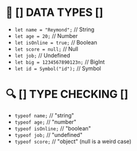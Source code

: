 # 🧠 [] DATA TYPES []

  - `let name = "Reymond";`         // String
  - `let age = 20;`                 // Number
  - `let isOnline = true;`          // Boolean
  - `let score = null;`             // Null
  - `let job;`                      // Undefined
  - `let big = 1234567890123n;`     // BigInt
  - `let id = Symbol("id");`        // Symbol

# 🔍 [] TYPE CHECKING []

  - `typeof name;`      // "string"
  - `typeof age;`       // "number"
  - `typeof isOnline;`  // "boolean"
  - `typeof job;`       // "undefined"
  - `typeof score;`     // "object" (null is a weird case)
